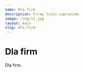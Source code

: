 ```yaml
---
name: Dla firm
description: Firmy tutaj zapraszam.
image: /img/t1.jpg
layout: main
slug: dla-firm
---
```


# Dla firm

Dla firm.
